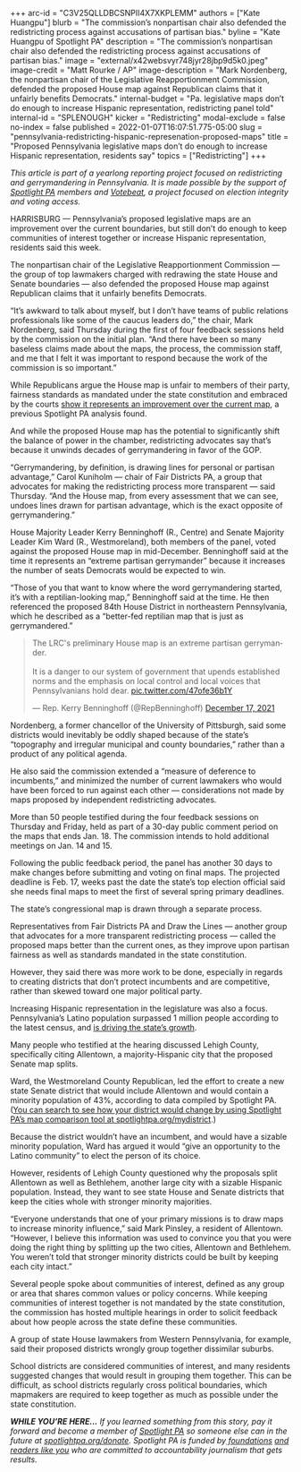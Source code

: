 +++
arc-id = "C3V25QLLDBCSNPII4X7XKPLEMM"
authors = ["Kate Huangpu"]
blurb = "The commission’s nonpartisan chair also defended the redistricting process against accusations of partisan bias."
byline = "Kate Huangpu of Spotlight PA"
description = "The commission’s nonpartisan chair also defended the redistricting process against accusations of partisan bias."
image = "external/x42websvyr748jyr28jbp9d5k0.jpeg"
image-credit = "Matt Rourke / AP"
image-description = "Mark Nordenberg, the nonpartisan chair of the Legislative Reapportionment Commission, defended the proposed House map against Republican claims that it unfairly benefits Democrats."
internal-budget = "Pa. legislative maps don’t do enough to increase Hispanic representation, redistricting panel told"
internal-id = "SPLENOUGH"
kicker = "Redistricting"
modal-exclude = false
no-index = false
published = 2022-01-07T16:07:51.775-05:00
slug = "pennsylvania-redistricting-hispanic-represenation-proposed-maps"
title = "Proposed Pennsylvania legislative maps don’t do enough to increase Hispanic representation, residents say"
topics = ["Redistricting"]
+++

<i>This article is part of a yearlong reporting project focused on redistricting and gerrymandering in Pennsylvania. It is made possible by the support of </i><a href="https://lesspage.com/"><i>Spotlight PA</i></a><i> members and </i><a href="https://votebeat.org/"><i>Votebeat</i></a><i>, a project focused on election integrity and voting access.</i>

HARRISBURG — Pennsylvania’s proposed legislative maps are an improvement over the current boundaries, but still don’t do enough to keep communities of interest together or increase Hispanic representation, residents said this week.

The nonpartisan chair of the Legislative Reapportionment Commission — the group of top lawmakers charged with redrawing the state House and Senate boundaries — also defended the proposed House map against Republican claims that it unfairly benefits Democrats.

“It’s awkward to talk about myself, but I don’t have teams of public relations professionals like some of the caucus leaders do,” the chair, Mark Nordenberg, said Thursday during the first of four feedback sessions held by the commission on the initial plan. “And there have been so many baseless claims made about the maps, the process, the commission staff, and me that I felt it was important to respond because the work of the commission is so important.”

<script src="https://lesspage.com/embed.js" async></script><div data-spl-embed-version="1" data-spl-src="https://lesspage.com/embeds/newsletter/"></div>

While Republicans argue the House map is unfair to members of their party, fairness standards as mandated under the state constitution and embraced by the courts <a href="https://lesspage.com/news/2021/12/pennsylvania-redistricting-state-house-map-score-analysis/">show it represents an improvement over the current map</a>, a previous Spotlight PA analysis found.

And while the proposed House map has the potential to significantly shift the balance of power in the chamber, redistricting advocates say that’s because it unwinds decades of gerrymandering in favor of the GOP.

“Gerrymandering, by definition, is drawing lines for personal or partisan advantage,” Carol Kuniholm — chair of Fair Districts PA, a group that advocates for making the redistricting process more transparent — said Thursday. “And the House map, from every assessment that we can see, undoes lines drawn for partisan advantage, which is the exact opposite of gerrymandering.”

House Majority Leader Kerry Benninghoff (R., Centre) and Senate Majority Leader Kim Ward (R., Westmoreland), both members of the panel, voted against the proposed House map in mid-December. Benninghoff said at the time it represents an “extreme partisan gerrymander” because it increases the number of seats Democrats would be expected to win.

“Those of you that want to know where the word gerrymandering started, it’s with a reptilian-looking map,” Benninghoff said at the time. He then referenced the proposed 84th House District in northeastern Pennsylvania, which he described as a “better-fed reptilian map that is just as gerrymandered.”

<blockquote class="twitter-tweet"><p lang="en" dir="ltr">The LRC&#39;s preliminary House map is an extreme partisan gerrymander.<br><br>It is a danger to our system of government that upends established norms and the emphasis on local control and local voices that Pennsylvanians hold dear. <a href="https://t.co/47ofe36b1Y">pic.twitter.com/47ofe36b1Y</a></p>&mdash; Rep. Kerry Benninghoff (@RepBenninghoff) <a href="https://twitter.com/RepBenninghoff/status/1471941224399523843?ref_src=twsrc%5Etfw">December 17, 2021</a></blockquote>
<script async src="https://platform.twitter.com/widgets.js" charset="utf-8"></script>


Nordenberg, a former chancellor of the University of Pittsburgh, said some districts would inevitably be oddly shaped because of the state’s “topography and irregular municipal and county boundaries,” rather than a product of any political agenda.

He also said the commission extended a “measure of deference to incumbents,” and minimized the number of current lawmakers who would have been forced to run against each other — considerations not made by maps proposed by independent redistricting advocates.

More than 50 people testified during the four feedback sessions on Thursday and Friday, held as part of a 30-day public comment period on the maps that ends Jan. 18. The commission intends to hold additional meetings on Jan. 14 and 15.

Following the public feedback period, the panel has another 30 days to make changes before submitting and voting on final maps. The projected deadline is Feb. 17, weeks past the date the state’s top election official said she needs final maps to meet the first of several spring primary deadlines.

The state’s congressional map is drawn through a separate process.

Representatives from Fair Districts PA and Draw the Lines — another group that advocates for a more transparent redistricting process — called the proposed maps better than the current ones, as they improve upon partisan fairness as well as standards mandated in the state constitution.

However, they said there was more work to be done, especially in regards to creating districts that don’t protect incumbents and are competitive, rather than skewed toward one major political party.

Increasing Hispanic representation in the legislature was also a focus. Pennsylvania’s Latino population surpassed 1 million people according to the latest census, and <a href="https://lesspage.com/news/2021/11/pa-redistricting-latino-representation-political-power/">is driving the state’s growth</a>.

Many people who testified at the hearing discussed Lehigh County, specifically citing Allentown, a majority-Hispanic city that the proposed Senate map splits.

Ward, the Westmoreland County Republican, led the effort to create a new state Senate district that would include Allentown and would contain a minority population of 43%, according to data compiled by Spotlight PA. (<a href="https://lesspage.com/news/2021/12/pennsylvania-redistricting-house-senate-districts-lookup-tool/">You can search to see how your district would change by using Spotlight PA’s map comparison tool at spotlightpa.org/mydistrict</a>.)

Because the district wouldn’t have an incumbent, and would have a sizable minority population, Ward has argued it would “give an opportunity to the Latino community” to elect the person of its choice.

However, residents of Lehigh County questioned why the proposals split Allentown as well as Bethlehem, another large city with a sizable Hispanic population. Instead, they want to see state House and Senate districts that keep the cities whole with stronger minority majorities.

“Everyone understands that one of your primary missions is to draw maps to increase minority influence,” said Mark Pinsley, a resident of Allentown. “However, I believe this information was used to convince you that you were doing the right thing by splitting up the two cities, Allentown and Bethlehem. You weren’t told that stronger minority districts could be built by keeping each city intact.”

<script src="https://lesspage.com/embed.js" async></script><div data-spl-embed-version="1" data-spl-src="https://lesspage.com/embeds/donate/"></div>

Several people spoke about communities of interest, defined as any group or area that shares common values or policy concerns. While keeping communities of interest together is not mandated by the state constitution, the commission has hosted multiple hearings in order to solicit feedback about how people across the state define these communities.

A group of state House lawmakers from Western Pennsylvania, for example, said their proposed districts wrongly group together dissimilar suburbs.

School districts are considered communities of interest, and many residents suggested changes that would result in grouping them together. This can be difficult, as school districts regularly cross political boundaries, which mapmakers are required to keep together as much as possible under the state constitution.

<i><b>WHILE YOU’RE HERE...</b></i><i> If you learned something from this story, pay it forward and become a member of </i><a href="https://lesspage.com/"><i>Spotlight PA</i></a><i> so someone else can in the future at </i><a href="http://spotlightpa.org/donate"><i>spotlightpa.org/donate</i></a><i>. Spotlight PA is funded by</i><a href="https://lesspage.com/support"><i> foundations</i></a><i> </i><a href="https://lesspage.com/support"><i>and readers like you</i></a><i> who are committed to accountability journalism that gets results.</i>
